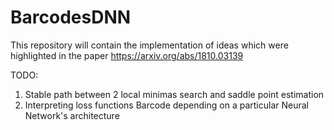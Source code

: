 # BarcodesDNN

This repository will contain the implementation of ideas which were highlighted in the paper https://arxiv.org/abs/1810.03139

TODO:
1. Stable path between 2 local minimas search and saddle point estimation
2. Interpreting loss functions Barcode depending on a particular Neural Network's architecture
